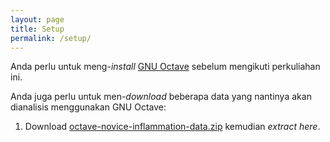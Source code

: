 ```yaml
---
layout: page
title: Setup
permalink: /setup/
---
```


Anda perlu untuk meng-*install* [GNU Octave][gnu-octave] sebelum mengikuti perkuliahan ini.

Anda juga perlu untuk men-*download* beberapa data yang nantinya akan dianalisis menggunakan GNU Octave:

1.  Download [octave-novice-inflammation-data.zip](https://github.com/miftanurfarid/octave-tutorial/raw/gh-pages/data/octave-novice-inflammation-data.zip) kemudian *extract here*.

[gnu-octave]: https://www.gnu.org/software/octave/
